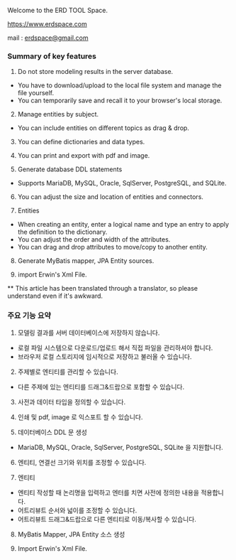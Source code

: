 Welcome to the ERD TOOL Space.

https://www.erdspace.com

mail : erdspace@gmail.com

### Summary of key features
1. Do not store modeling results in the server database.
- You have to download/upload to the local file system and manage the file yourself.
- You can temporarily save and recall it to your browser's local storage.

2. Manage entities by subject.
- You can include entities on different topics as drag & drop.

3. You can define dictionaries and data types.

4. You can print and export with pdf and image.

5. Generate database DDL statements
- Supports MariaDB, MySQL, Oracle, SqlServer, PostgreSQL, and SQLite.

6. You can adjust the size and location of entities and connectors.

7. Entities
- When creating an entity, enter a logical name and type an entry to apply the definition to the dictionary.
- You can adjust the order and width of the attributes.
- You can drag and drop attributes to move/copy to another entity.

8. Generate MyBatis mapper, JPA Entity sources.

9. import Erwin's Xml File.

** This article has been translated through a translator, so please understand even if it's awkward.


### 주요 기능 요약
1. 모델링 결과를 서버 데이터베이스에 저장하지 않습니다.
  - 로컬 파일 시스템으로 다운로드/업로드 해서 직접 파일을 관리하셔야 합니다.
  - 브라우저 로컬 스토리지에 임시적으로 저장하고 불러올 수 있습니다.

2. 주제별로 엔티티를 관리할 수 있습니다.
  - 다른 주제에 있는 엔티티를 드래그&드랍으로 포함할 수 있습니다.

3. 사전과 데이터 타입을 정의할 수 있습니다.

4. 인쇄 및  pdf, image 로 익스포트 할 수 있습니다.

5. 데이터베이스 DDL 문 생성
  - MariaDB, MySQL, Oracle, SqlServer, PostgreSQL, SQLite 을 지원합니다.

6. 엔티티, 연결선 크기와 위치를 조정할 수 있습니다.

7. 엔티티 
  - 엔티티 작성할 때 논리명을 입력하고 엔터를 치면 사전에 정의한 내용을 적용합니다.
  - 어트리뷰트 순서와 넓이를 조정할 수 있습니다.
  - 어트리뷰트 드래그&드랍으로 다른 엔티티로 이동/복사할 수 있습니다.

8. MyBatis Mapper, JPA Entity 소스 생성

9. Import Erwin's Xml File.


